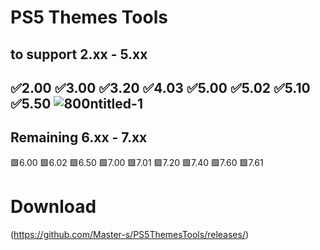 # PS5 Themes Tools
to support
2.xx - 5.xx
-
✅2.00 ✅3.00 ✅3.20 ✅4.03 ✅5.00  ✅5.02 ✅5.10 ✅5.50 
![800ntitled-1](https://github.com/user-attachments/assets/bbb3abdc-beeb-4de3-8143-f3a629df82e0)
-
Remaining 6.xx - 7.xx
-
🟩6.00 🟩6.02 🟩6.50 🟩7.00 🟩7.01  🟩7.20 🟩7.40 🟩7.60  🟩7.61

# Download
(https://github.com/Master-s/PS5ThemesTools/releases/)
